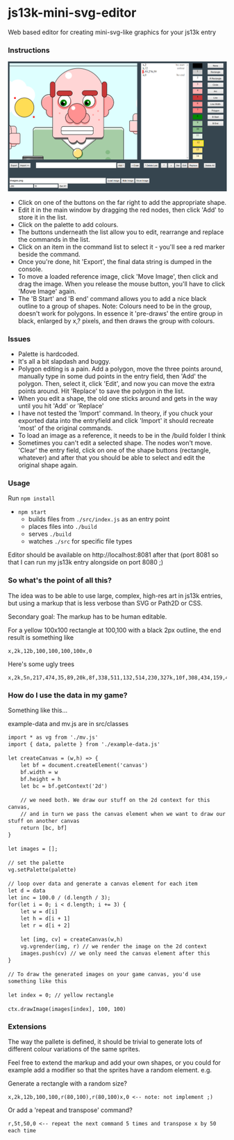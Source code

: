 # js13k-mini-svg-editor
Web based editor for creating mini-svg-like graphics for your js13k entry

### Instructions

![Interface](screenshot.png)

- Click on one of the buttons on the far right to add the appropriate shape.
- Edit it in the main window by dragging the red nodes, then click 'Add' to store it in the list.
- Click on the palette to add colours.
- The buttons underneath the list allow you to edit, rearrange and replace the commands in the list.
- Click on an item in the command list to select it - you'll see a red marker beside the command.
- Once you're done, hit 'Export', the final data string is dumped in the console.
- To move a loaded reference image, click 'Move Image', then click and drag the image. When you release the mouse button, you'll have to click 'Move Image' again.
- The 'B Start' and 'B end' command allows you to add a nice black outline to a group of shapes. Note: Colours need to be in the group, doesn't work for polygons. In essence it 'pre-draws' the entire group in black, enlarged by x,? pixels, and then draws the group with colours.

### Issues
- Palette is hardcoded.
- It's all a bit slapdash and buggy.
- Polygon editing is a pain. Add a polygon, move the three points around, manually type in some dud points in the entry field, then 'Add' the polygon. Then, select it, click 'Edit', and now you can move the extra points around. Hit 'Replace' to save the polygon in the list.
- When you edit a shape, the old one sticks around and gets in the way until you hit 'Add' or 'Replace'
- I have not tested the 'Import' command. In theory, if you chuck your exported data into the entryfield and click 'Import' it should recreate 'most' of the original commands.
- To load an image as a reference, it needs to be in the /build folder I think
- Sometimes you can't edit a selected shape. The nodes won't move. 'Clear' the entry field, click on one of the shape buttons (rectangle, whatever) and after that you should be able to select and edit the original shape again.

### Usage
Run `npm install`

- `npm start`
  - builds files from `./src/index.js` as an entry point
  - places files into `./build`
  - serves `./build`
  - watches `./src` for specific file types

Editor should be available on http://localhost:8081 after that
(port 8081 so that I can run my js13k entry alongside on port 8080 ;)

### So what's the point of all this?

The idea was to be able to use large, complex, high-res art in js13k entries, but using a markup that is less verbose than SVG or Path2D or CSS.

Secondary goal: The markup has to be human editable.

For a yellow 100x100 rectangle at 100,100 with a black 2px outline, the end result is something like

```
x,2k,12b,100,100,100,100x,0
```

Here's some ugly trees
```
x,2k,5n,217,474,35,89,20k,8f,338,511,132,514,230,327k,10f,308,434,159,435,230,279k,9f,272,342,191,343,228,200x,0x,2k,5b,526,260,34,311k,8i,541,247,106i,602,305,50i,631,257,50i,622,202,50i,588,152,50i,526,117,50i,479,157,50i,456,210,50i,450,275,50i,509,317,50x,0x,2k,7i,522,264,12i,483,184,12i,574,139,12i,620,207,12i,600,313,12x,0
```

### How do I use the data in my game?

Something like this...

example-data and mv.js are in src/classes

```
import * as vg from './mv.js'
import { data, palette } from './example-data.js'

let createCanvas = (w,h) => {
    let bf = document.createElement('canvas')
    bf.width = w
    bf.height = h
    let bc = bf.getContext('2d')

    // we need both. We draw our stuff on the 2d context for this canvas,
    // and in turn we pass the canvas element when we want to draw our stuff on another canvas
    return [bc, bf]
}

let images = [];

// set the palette
vg.setPalette(palette)

// loop over data and generate a canvas element for each item
let d = data
let inc = 100.0 / (d.length / 3);
for(let i = 0; i < d.length; i += 3) {
    let w = d[i]
    let h = d[i + 1]
    let r = d[i + 2]

    let [img, cv] = createCanvas(w,h)
    vg.vgrender(img, r) // we render the image on the 2d context
    images.push(cv) // we only need the canvas element after this
}

// To draw the generated images on your game canvas, you'd use something like this

let index = 0; // yellow rectangle

ctx.drawImage(images[index], 100, 100)

```

### Extensions

The way the pallete is defined, it should be trivial to generate lots of different colour variations of the same sprites. 

Feel free to extend the markup and add your own shapes, or you could for example add a modifier so that the sprites have a random element.
e.g.

Generate a rectangle with a random size?
```
x,2k,12b,100,100,r(80,100),r(80,100)x,0 <-- note: not implement ;)
```

Or add a 'repeat and transpose' command?

```
r,5t,50,0 <-- repeat the next command 5 times and transpose x by 50 each time
```





